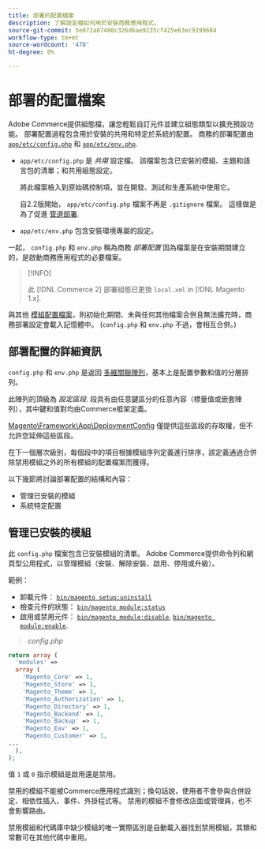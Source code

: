 ```yaml
---
title: 部署的配置檔案
description: 了解設定檔如何用於安裝商務應用程式。
source-git-commit: 5e072a87480c326d6ae9235cf425e63ec9199684
workflow-type: tm+mt
source-wordcount: '478'
ht-degree: 0%

---
```



# 部署的配置檔案

Adobe Commerce提供組態檔，讓您輕鬆自訂元件並建立組態類型以擴充預設功能。 部署配置過程包含用於安裝的共用和特定於系統的配置。 商務的部署配置由 [`app/etc/config.php`](../reference/config-reference-configphp.md) 和 [`app/etc/env.php`](../reference/config-reference-envphp.md).

- `app/etc/config.php` 是 _共用_ 設定檔。
該檔案包含已安裝的模組、主題和語言包的清單；和共用組態設定。

   將此檔案檢入到原始碼控制項，並在開發、測試和生產系統中使用它。

   自2.2版開始， `app/etc/config.php` 檔案不再是 `.gitignore` 檔案。
這樣做是為了促進 [管道部署](../deployment/technical-details.md).

- `app/etc/env.php` 包含安裝環境專屬的設定。

一起， `config.php` 和 `env.php` 稱為商務 _部署配置_ 因為檔案是在安裝期間建立的，是啟動商務應用程式的必要檔案。

>[!INFO]
>
>此 [!DNL Commerce 2] 部署組態已更換 `local.xml` in [!DNL Magento 1.x].

與其他 [模組配置檔案](../reference/module-files.md)，則初始化期間、未與任何其他檔案合併且無法擴充時，商務部署設定會載入記憶體中。 (`config.php` 和 `env.php` 不過，會相互合併。)

## 部署配置的詳細資訊

`config.php` 和 `env.php` 是返回 [多維關聯陣列](https://www.w3schools.com:443/php/php_arrays.asp)，基本上是配置參數和值的分層排列。

此陣列的頂級為 _設定區段_. 段具有由任意鍵區分的任意內容（標量值或嵌套陣列），其中鍵和值對均由Commerce框架定義。

[Magento\Framework\App\DeploymentConfig](https://github.com/magento/magento2/blob/2.4/lib/internal/Magento/Framework/App/DeploymentConfig.php) 僅提供這些區段的存取權，但不允許您延伸這些區段。

在下一個層次級別，每個段中的項目根據模組序列定義進行排序，該定義通過合併除禁用模組之外的所有模組的配置檔案而獲得。

以下幾節將討論部署配置的結構和內容：

- 管理已安裝的模組
- 系統特定配置

## 管理已安裝的模組

此 `config.php` 檔案包含已安裝模組的清單。 Adobe Commerce提供命令列和網頁型公用程式，以管理模組（安裝、解除安裝、啟用、停用或升級）。

範例：

- 卸載元件： [`bin/magento setup:uninstall`](../../installation/tutorials/uninstall-modules.md)
- 檢查元件的狀態： [`bin/magento module:status`](https://devdocs.magento.com/guides/v2.4/reference/cli/magento.html#modulestatus)
- 啟用或禁用元件： [`bin/magento module:disable`](../../installation/tutorials/manage-modules.md), [`bin/magento module:enable`](../../installation/tutorials/manage-modules.md).

> _config.php_

```php
return array (
  'modules' =>
  array (
    'Magento_Core' => 1,
    'Magento_Store' => 1,
    'Magento_Theme' => 1,
    'Magento_Authorization' => 1,
    'Magento_Directory' => 1,
    'Magento_Backend' => 1,
    'Magento_Backup' => 1,
    'Magento_Eav' => 1,
    'Magento_Customer' => 1,
...
  ),
);
```

值 `1` 或 `0` 指示模組是啟用還是禁用。

禁用的模組不能被Commerce應用程式識別；換句話說，使用者不會參與合併設定、相依性插入、事件、外掛程式等。 禁用的模組不會修改店面或管理員，也不會影響路由。

禁用模組和代碼庫中缺少模組的唯一實際區別是自動載入器找到禁用模組，其類和常數可在其他代碼中重用。
